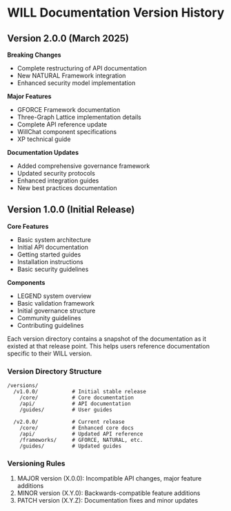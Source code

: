 # WILL Documentation Version History

## Version 2.0.0 (March 2025)
**Breaking Changes**
- Complete restructuring of API documentation
- New NATURAL Framework integration
- Enhanced security model implementation

**Major Features**
- GFORCE Framework documentation
- Three-Graph Lattice implementation details
- Complete API reference update
- WillChat component specifications
- XP technical guide

**Documentation Updates**
- Added comprehensive governance framework
- Updated security protocols
- Enhanced integration guides
- New best practices documentation

## Version 1.0.0 (Initial Release)
**Core Features**
- Basic system architecture
- Initial API documentation
- Getting started guides
- Installation instructions
- Basic security guidelines

**Components**
- LEGEND system overview
- Basic validation framework
- Initial governance structure
- Community guidelines
- Contributing guidelines

Each version directory contains a snapshot of the documentation as it existed at that release point. This helps users reference documentation specific to their WILL version.

### Version Directory Structure
```
/versions/
  /v1.0.0/           # Initial stable release
    /core/           # Core documentation
    /api/            # API documentation
    /guides/         # User guides
    
  /v2.0.0/           # Current release
    /core/           # Enhanced core docs
    /api/            # Updated API reference
    /frameworks/     # GFORCE, NATURAL, etc.
    /guides/         # Updated guides
```

### Versioning Rules
1. MAJOR version (X.0.0): Incompatible API changes, major feature additions
2. MINOR version (X.Y.0): Backwards-compatible feature additions
3. PATCH version (X.Y.Z): Documentation fixes and minor updates
